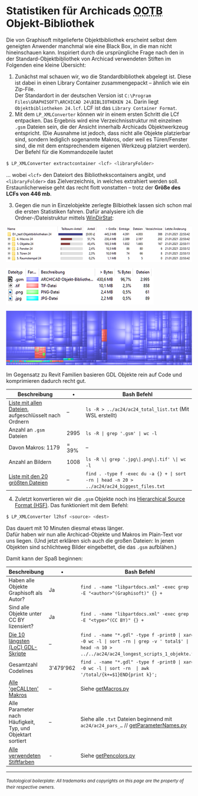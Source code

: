 # Statistiken für Archicads <abbr title="Out of the Box; also 'mitgeliefert'">OOTB</abbr> Objekt-Bibliothek

Die von Graphisoft mitgelieferte Objektbibliothek erscheint selbst dem geneigten Anwender manchmal wie eine Black Box, in die man nicht hineinschauen kann. 
Inspiriert durch die ursprüngliche Frage nach den in der Standard-Objektbibliothek von Archicad verwendeten Stiften im Folgenden eine kleine Übersicht:

1. Zunächst mal schauen wir, wo die Standardbibliothek abgelegt ist. Diese ist dabei in einen Library Container zusammengepackt – ähnlich wie ein Zip-File.  
Der Standardort in der deutschen Version ist `C:\Program Files\GRAPHISOFT\ARCHICAD 24\BIBLIOTHEKEN 24`. Darin liegt `Objektbibliotheken 24.lcf`. LCF ist das `Library Container Format`.
2. Mit dem `LP_XMLConverter` können wir in einem ersten Schritt die LCf entpacken. Das Ergebnis wird eine Verzeichnisstruktur mit einzelnen `.gsm` Dateien sein, die der Ansicht innerhalb Archicads Objektwerkzeug entspricht. (Die Ausnahme ist jedoch, dass nicht alle Objekte platzierbar sind, sondern lediglich sogenannte Makros, oder weil es Türen/Fenster sind, die mit dem entsprechendem eigenen Werkzeug platziert werden).  
Der Befehl für die Kommandozeile lautet
```bash
$ LP_XMLConverter extractcontainer <lcf> <libraryFolder>
```
... wobei `<lcf>` den Dateiort des Bibliothekscontainers angibt, und `<libraryFolder>` das Zielverzeichnis, in welches extrahiert werden soll.  
Erstaunlicherweise geht das recht flott vonstatten – trotz der **Größe des LCFs von 446 mb**.

3. Gegen die nun in Einzelobjekte zerlegte Bilbiothek lassen sich schon mal die ersten Statistiken fahren. Dafür analysiere ich die Ordner-/Dateistruktur mittels [WinDirStat](https://sourceforge.net/projects/windirstat/):

![](img/windirstat_24_overview.png)

![](img/windirstat_24_filetypes.png)

![](img/windirstat_24_bubbleview.png)

Im Gegensatz zu Revit Familien basieren GDL Objekte rein auf Code und komprimieren dadurch recht gut.

Beschreibung | • | Bash Befehl
--- | --- | ---
[Liste mit allen Dateien](ac24/ac24_total_list.txt), aufgeschlüsselt nach Ordnern | – | `ls -R > ../ac24/ac24_total_list.txt` (Mit WSL erstellt)
Anzahl an `.gsm` Dateien | 2995 | `ls -R \| grep '.gsm' \| wc -l`
Davon Makros: 1179 | = 39% | –
Anzahl an Bildern | 1008 | `ls -R \\| grep '.jpg\\|.png\\|.tif' \\| wc -l`
[Liste mit den 20 größten Dateien](ac24/ac24_biggest_files.txt) | – | `find . -type f -exec du -a {} + \| sort -rn \| head -n 20 > ../ac24/ac24_biggest_files.txt`

4. Zuletzt konvertieren wir die `.gsm` Objekte noch ins [Hierarchical Source Format (HSF)](https://gdl.graphisoft.com/tips-and-tricks/hsf-source-format). Das funktioniert mit dem Befehl:

```bash
$ LP_XMLConverter l2hsf <source> <dest>
```

Das dauert mit 10 Minuten diesmal etwas länger.  
Dafür haben wir nun alle Archicad-Objekte und Makros im Plain-Text vor uns liegen. (Und jetzt erklären sich auch die großen Dateien: In jenen Objekten sind schlichtweg Bilder eingebettet, die das `.gsm` aufblähen.)

Damit kann der Spaß beginnen:

Beschreibung | • | Bash Befehl
--- | --- | ---
Haben alle Objekte Graphisoft als Autor? | Ja | `find . -name "libpartdocs.xml" -exec grep -i -E "<author>^(Graphisoft)" {} +`
Sind alle Objekte unter CC BY lizensiert? | Ja | `find . -name "libpartdocs.xml" -exec grep -i -E "<type>^(CC BY)" {} +`
[Die 10 längsten (LoC) GDL-Skripte](ac24/ac24_longest_scripts_1_objekte.txt) | – | `find . -name "*.gdl" -type f -print0 \| xargs -0 wc -l \| sort -rn \| grep -v ' total$' \|  head -n 10 > ../../ac24/ac24_longest_scripts_1_objekte.txt`
Gesamtzahl Codelines | 3'479'962 | `find . -name "*.gdl" -type f -print0 \| xargs -0 wc -l \| sort -rn  \| awk '/total/{k+=$1}END{print k}';`
[Alle 'geCALLten' Makros](ac24/ac24_all_macro_calls.txt) | – | Siehe [getMacros.py](getMacros.py)
Alle Parameter nach Häufigkeit, Typ, und Objektart sortiert | – | Siehe alle `.txt` Dateien beginnend mit `ac24/ac24_pars_…` // [getParameterNames.py](getParameterNames.py)
[Alle verwendeten Stiftfarben](ac24/ac24_pencolors_1_objekte.txt) | - | Siehe [getPencolors.py](getPenColors.py)

---

<small>_Tautological boilerplate: All trademarks and copyrights on this page are the property of their respective owners._</small>
